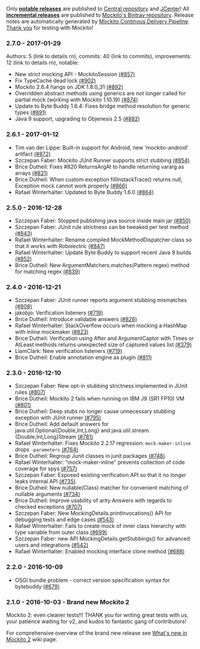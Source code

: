 Only **[notable releases](link)** are published to [Central repository](link) and [JCenter](link)!
All **[incremental releases](link)** are published to [Mockito's Bintray repository](link).
Release notes are automatically generated by [Mockito Continous Delivery Pipeline](https://github.com/mockito/mockito/wiki/Continuous-Delivery-Overview).
[Thank you](link) for testing with Mockito!

### 2.7.0 - 2017-01-29

Authors: 5 (link to details rn), commits: 40 (link to commits), improvements: 12 (link to details rn), notable:

* New strict mocking API - MockitoSession [(#857)](https://github.com/mockito/mockito/issues/857)
* Fix TypeCache dead lock [(#902)](https://github.com/mockito/mockito/pull/902)
* Mockito 2.6.4 hangs on JDK 1.8.0_31 [(#892)](https://github.com/mockito/mockito/issues/892)
* Overridden abstract methods using generics are not longer called for partial mock (working with Mockito 1.10.19) [(#874)](https://github.com/mockito/mockito/issues/874)
* Update to Byte Buddy 1.6.4: Fixes bridge method resolution for generic types [(#891)](https://github.com/mockito/mockito/pull/891)
* Java 9 support, upgrading to Objenesis 2.5 [(#882)](https://github.com/mockito/mockito/issues/882)

### 2.6.1 - 2017-01-12

* Tim van der Lippe: Built-in support for Android, new 'mockito-android' artifact [(#872)](https://github.com/mockito/mockito/pull/872)
* Szczepan Faber: Mockito JUnit Runner supports strict stubbing [(#854)](https://github.com/mockito/mockito/pull/854)
* Brice Dutheil: Fixes #820 ReturnsArgAt to handle returning vararg as arrays [(#821)](https://github.com/mockito/mockito/pull/821)
* Brice Dutheil: When custom exception fillInstackTrace() returns null, Exception mock cannot work properly [(#866)](https://github.com/mockito/mockito/issues/866)
* Rafael Winterhalter: Updated to Byte Buddy 1.6.0 [(#864)](https://github.com/mockito/mockito/pull/864)

### 2.5.0 - 2016-12-28

* Szczepan Faber: Stopped publishing java source inside main jar [(#850)](https://github.com/mockito/mockito/pull/850)
* Szczepan Faber: JUnit rule strictness can be tweaked per test method [(#843)](https://github.com/mockito/mockito/pull/843)
* Rafael Winterhalter: Rename compiled MockMethodDispatcher class so that it works with Robolectric [(#847)](https://github.com/mockito/mockito/pull/847)
* Rafael Winterhalter: Update Byte Buddy to support recent Java 9 builds [(#852)](https://github.com/mockito/mockito/pull/852)
* Brice Dutheil: New ArgumentMatchers.matches(Pattern regex) method for matching regex [(#839)](https://github.com/mockito/mockito/pull/839)

### 2.4.0 - 2016-12-21

* Szczepan Faber: JUnit runner reports argument stubbing mismatches [(#808)](https://github.com/mockito/mockito/pull/808)
* jakobjo: Verification listeners [(#719)](https://github.com/mockito/mockito/pull/719)
* Brice Dutheil: Introduce validable answers [(#826)](https://github.com/mockito/mockito/pull/826)
* Rafael Winterhalter: StackOverflow occurs when mocking a HashMap with inline mockmaker [(#823)](https://github.com/mockito/mockito/pull/823)
* Brice Dutheil: Verification using After and ArgumentCaptor with Times or AtLeast methods returns unexpected size of captured values list [(#379)](https://github.com/mockito/mockito/issues/379)
* LiamClark: New verification listeners [(#719)](https://github.com/mockito/mockito/pull/719)
* Brice Dutheil: Enable annotation engine as plugin [(#811)](https://github.com/mockito/mockito/pull/811)

### 2.3.0 - 2016-12-10

* Szczepan Faber: New opt-in stubbing strictness implemented in JUnit rules [(#807)](https://github.com/mockito/mockito/pull/807)
* Brice Dutheil: Mockito 2 fails when running on IBM J9 (SR1 FP10) VM [(#801)](https://github.com/mockito/mockito/issues/801)
* Brice Dutheil: Deep stubs no longer cause unnecessary stubbing exception with JUnit runner [(#795)](https://github.com/mockito/mockito/pull/795)
* Brice Dutheil: Add default answers for java.util.Optional{Double,Int,Long} and java.util.stream.{Double,Int,Long}Stream [(#781)](https://github.com/mockito/mockito/issues/781)
* Rafael Winterhalter: Fixes Mockito 2.2.17 regression: `mock-maker-inline` drops `-parameters` [(#764)](https://github.com/mockito/mockito/issues/764)
* Brice Dutheil: Regroup Junit classes in junit packages [(#748)](https://github.com/mockito/mockito/pull/748)
* Rafael Winterhalter: "mock-maker-inline" prevents collection of code coverage for spys [(#757)](https://github.com/mockito/mockito/issues/757)
* Szczepan Faber: Exposed existing verification API so that it no longer leaks internal API [(#735)](https://github.com/mockito/mockito/pull/735)
* Brice Dutheil: New nullable(Class<T>) matcher for convenient matching of nullable arguments [(#734)](https://github.com/mockito/mockito/pull/734)
* Brice Dutheil: Improve usability of arity Answers with regards to checked exceptions [(#707)](https://github.com/mockito/mockito/issues/707)
* Szczepan Faber: New MockingDetails.printInvocations() API for debugging tests and edge cases [(#543)](https://github.com/mockito/mockito/issues/543)
* Rafael Winterhalter: Fails to create mock of inner class hierarchy with type variable from outer class [(#699)](https://github.com/mockito/mockito/issues/699)
* Szczepan Faber: new API MockingDetails.getStubbings() for advanced users and integrations [(#542)](https://github.com/mockito/mockito/issues/542)
* Rafael Winterhalter: Enabled mocking interface clone method [(#688)](https://github.com/mockito/mockito/issues/688)

### 2.2.0 - 2016-10-09

* OSGI bundle problem - correct version specification syntax for bytebuddy [(#679)](https://github.com/mockito/mockito/pull/679)

### 2.1.0 - 2016-10-03 - Brand new Mockito 2

Mockito 2: even cleaner tests!!! THANK you for writing great tests with us, your patience waiting for v2, and kudos to fantastic gang of contributors!

For comprehensive overview of the brand new release see [What's new in Mockito 2](https://github.com/mockito/mockito/wiki/What%27s-new-in-Mockito-2) wiki page.